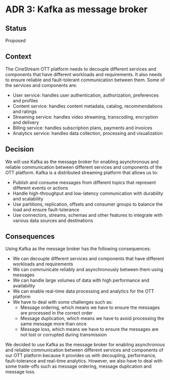 # ADR 3: Kafka as message broker

## Status

Proposed

## Context

The CineStream OTT platform needs to decouple different services and components that have different workloads and requirements. It also needs to ensure reliable and fault-tolerant communication between them. Some of the services and components are:

- User service: handles user authentication, authorization, preferences and profiles
- Content service: handles content metadata, catalog, recommendations and ratings
- Streaming service: handles video streaming, transcoding, encryption and delivery
- Billing service: handles subscription plans, payments and invoices
- Analytics service: handles data collection, processing and visualization

## Decision

We will use Kafka as the message broker for enabling asynchronous and reliable communication between different services and components of the OTT platform. Kafka is a distributed streaming platform that allows us to:

- Publish and consume messages from different topics that represent different events or actions
- Handle high-throughput and low-latency communication with durability and scalability
- Use partitions, replication, offsets and consumer groups to balance the load and ensure fault-tolerance
- Use connectors, streams, schemas and other features to integrate with various data sources and destinations

## Consequences

Using Kafka as the message broker has the following consequences:

- We can decouple different services and components that have different workloads and requirements
- We can communicate reliably and asynchronously between them using messages
- We can handle large volumes of data with high performance and availability
- We can enable real-time data processing and analytics for the OTT platform
- We have to deal with some challenges such as:
  - Message ordering, which means we have to ensure the messages are processed in the correct order
  - Message duplication, which means we have to avoid processing the same message more than once
  - Message loss, which means we have to ensure the messages are not lost or corrupted during transmission


We decided to use Kafka as the message broker for enabling asynchronous and reliable communication between different services and components of our OTT platform because it provides us with decoupling, performance, fault-tolerance and real-time analytics. However, we also have to deal with some trade-offs such as message ordering, message duplication and message loss.